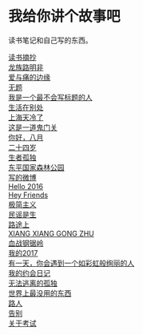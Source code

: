# 我给你讲个故事吧

读书笔记和自己写的东西。


[读书摘抄](./001.md)<br>
[龙族路明非](./龙族路明非.md)<br>
[爱与痛的边缘](./爱与痛的边缘.md)<br>
[无题](./无题.md)<br>
[我是一个最不会写标题的人](./我是一个最不会写标题的人.md)<br>
[生活在别处](./生活在别处.md)<br>
[上海天冷了](./上海天冷了.md)<br>
[这是一道鬼门关](./这是一道鬼门关.md)<br>
[你好，八月](./你好，八月.md)<br>
[二十四岁](./二十四岁.md)<br>
[生者孤独](./生者孤独.md)<br>
[东平国家森林公园](./东平国家森林公园.md)<br>
[写的微博](./写的微博.md)<br>
[Hello 2016](./Hello-2016.md)<br>
[Hey Friends](./Hey-Friends.md)<br>
[极简主义](./极简主义.md)<br>
[民谣是生](./民谣是生.md)<br>
[路途上](./路途上.md)<br>
[XIANG XIANG GONG ZHU](./Xiang-Xiang-Gong-Zhu.md)<br>
[血战钢锯岭](./血战钢锯岭.md)<br>
[我的2017](./我的2017.md)<br>
[有一天，你会遇到一个如彩虹般绚丽的人](./有一天，你会遇到一个如彩虹般绚丽的人.md)<br>
[我的约会日记](./我的约会日记.md)<br>
[无法逃离的孤独](./无法逃离的孤独.md)<br>
[世界上最没用的东西](./世界上最没用的东西.md)<br>
[路人](./路人.md)<br>
[告别](./告别.md)<br>
[关于考试](./关于考试.md)<br>
